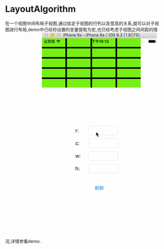 # LayoutAlgorithm
在一个视图中间布局子视图,通过给定子视图的行列以及宽高的关系,就可以对子视图进行布局,demo中已经将设置的变量提取为宏,也已经考虑子视图之间间距的情况,详情参看demo.
![image](https://github.com/zhaiyuhao/LayoutAlgorithm/blob/master/Demo.gif)
